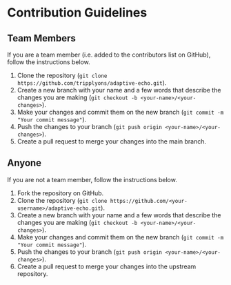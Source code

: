 # Contribution Guidelines

## Team Members

If you are a team member (i.e. added to the contributors list on GitHub), follow the instructions below.

1. Clone the repository (`git clone https://github.com/tripplyons/adaptive-echo.git`).
2. Create a new branch with your name and a few words that describe the changes you are making (`git checkout -b <your-name>/<your-changes>`).
3. Make your changes and commit them on the new branch (`git commit -m "Your commit message"`).
4. Push the changes to your branch (`git push origin <your-name>/<your-changes>`).
5. Create a pull request to merge your changes into the main branch.

## Anyone

If you are not a team member, follow the instructions below.

1. Fork the repository on GitHub.
2. Clone the repository (`git clone https://github.com/<your-username>/adaptive-echo.git`).
3. Create a new branch with your name and a few words that describe the changes you are making (`git checkout -b <your-name>/<your-changes>`).
4. Make your changes and commit them on the new branch (`git commit -m "Your commit message"`).
5. Push the changes to your branch (`git push origin <your-name>/<your-changes>`).
6. Create a pull request to merge your changes into the upstream repository.
